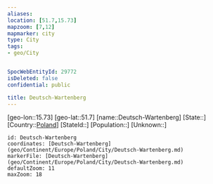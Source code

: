```yaml
---
aliases: 
location: [51.7,15.73]
mapzoom: [7,12] 
mapmarker: city 
type: City
tags:
- geo/City


SpocWebEntityId: 29772
isDeleted: false
confidential: public

title: Deutsch-Wartenberg
---
```

[geo-lon::15.73]
[geo-lat::51.7]
[name::Deutsch-Wartenberg]
[State::]
[Country::[Poland](geo/Continent/Europe/Poland.md)]
[StateId::]
[Population::]
[Unknown::]


```leaflet
id: Deutsch-Wartenberg
coordinates: [Deutsch-Wartenberg](geo/Continent/Europe/Poland/City/Deutsch-Wartenberg.md)
markerFile: [Deutsch-Wartenberg](geo/Continent/Europe/Poland/City/Deutsch-Wartenberg.md)
defaultZoom: 11 
maxZoom: 18
```


